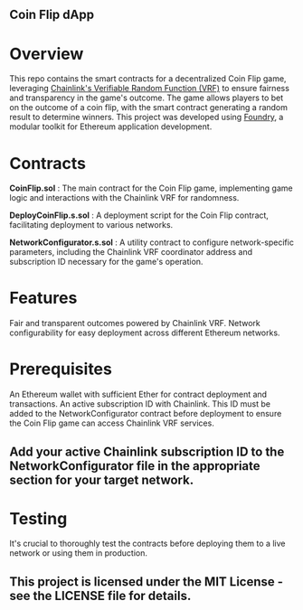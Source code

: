 ## Coin Flip dApp

# Overview

This repo contains the smart contracts for a decentralized Coin Flip game, leveraging [Chainlink's Verifiable Random Function (VRF)](https://vrf.chain.link/) to ensure fairness and transparency in the game's outcome. The game allows players to bet on the outcome of a coin flip, with the smart contract generating a random result to determine winners.
This project was developed using [Foundry](https://book.getfoundry.sh/), a modular toolkit for Ethereum application development.

# Contracts

**CoinFlip.sol** : The main contract for the Coin Flip game, implementing game logic and interactions with the Chainlink VRF for randomness.

**DeployCoinFlip.s.sol** : A deployment script for the Coin Flip contract, facilitating deployment to various networks.

**NetworkConfigurator.s.sol** : A utility contract to configure network-specific parameters, including the Chainlink VRF coordinator address and subscription ID necessary for the game's operation.

# Features

Fair and transparent outcomes powered by Chainlink VRF.
Network configurability for easy deployment across different Ethereum networks.

# Prerequisites

An Ethereum wallet with sufficient Ether for contract deployment and transactions.
An active subscription ID with Chainlink. This ID must be added to the NetworkConfigurator contract before deployment to ensure the Coin Flip game can access Chainlink VRF services.

## Add your active Chainlink subscription ID to the NetworkConfigurator file in the appropriate section for your target network.

# Testing

It's crucial to thoroughly test the contracts before deploying them to a live network or using them in production.

## This project is licensed under the MIT License - see the LICENSE file for details.
